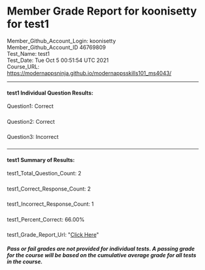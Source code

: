 # Member Grade Report for koonisetty for test1  
   
Member_Github_Account_Login: koonisetty  
Member_Github_Account_ID 46769809  
Test_Name: test1  
Test_Date: Tue Oct  5 00:51:54 UTC 2021  
Course_URL: https://modernappsninja.github.io/modernappsskills101_ms4043/  
   
---  
#### test1 Individual Question Results:  
Question1: Correct  
#####  
Question2: Correct  
#####  
Question3: Incorrect  
#####  
---  
#### test1 Summary of Results:  
test1_Total_Question_Count: 2  
#####  
test1_Correct_Response_Count: 2  
#####  
test1_Incorrect_Response_Count: 1  
#####  
test1_Percent_Correct: 66.00%  
#####  
test1_Grade_Report_Url: "[Click Here](https://github.com/modernappsninjas/koonisetty/blob/main/static/userdata/courses/modernappsskills101_ms4043/grade_report.pr235.test1.md)"
##### Pass or fail grades are not provided for individual tests. A passing grade for the course will be based on the cumulative average grade for all tests in the course.  
